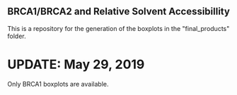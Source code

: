 ## BRCA1/BRCA2 and Relative Solvent Accessibillity

This is a repository for the generation of the boxplots in the "final_products" folder.

# UPDATE: May 29, 2019

Only BRCA1 boxplots are available.